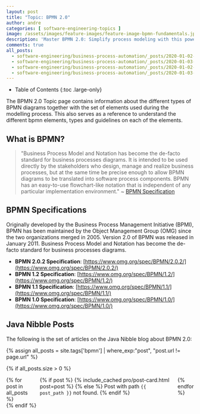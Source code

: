 ```yaml
---
layout: post
title: "Topic: BPMN 2.0"
author: andre
categories: [ software-engineering-topics ]
image: /assets/images/feature-images/feature-image-bpmn-fundamentals.jpg
description: 'Master BPMN 2.0: Simplify process modeling with this powerful standard for visualizing, analyzing, and optimizing business workflows effectively.'
comments: true
all_posts:  
  - software-engineering/business-process-automation/_posts/2020-01-02-bpmn-diagrams.md
  - software-engineering/business-process-automation/_posts/2020-01-03-bpmn-elements.md
  - software-engineering/business-process-automation/_posts/2020-01-02-bpmn-diagrams.md
  - software-engineering/business-process-automation/_posts/2020-01-03-bpmn-elements.md
---
```


- Table of Contents
{:toc .large-only}

The BPMN 2.0 Topic page contains information about the different types of BPMN diagrams together with the set of
elements used during the modelling process. This also serves as a reference to understand the different bpmn elements,
types and guidelines on each of the elements.

## What is BPMN?
> "Business Process Model and Notation has become the de-facto standard for business processes diagrams. It is intended
> to be used directly by the stakeholders who design, manage and realize business processes, but at the same time be
> precise enough to allow BPMN diagrams to be translated into software process components. BPMN has an easy-to-use
> flowchart-like notation that is independent of any particular implementation environment." ~ [BPMN Specification](https://www.omg.org/spec/BPMN/2.0.2/)

## BPMN  Specifications
Originally developed by the Business Process Management Initiative (BPMI), BPMN has been maintained by the Object Management Group (OMG) since the two organizations merged in 2005. Version 2.0 of BPMN was released in January 2011. Business Process Model and Notation has become the de-facto standard for business processes diagrams.

* **BPMN 2.0.2 Specification**: [https://www.omg.org/spec/BPMN/2.0.2/](https://www.omg.org/spec/BPMN/2.0.2/)
* **BPMN 1.2 Specification**: [https://www.omg.org/spec/BPMN/1.2/](https://www.omg.org/spec/BPMN/1.2/)
* **BPMN 1.1 Specification**: [https://www.omg.org/spec/BPMN/1.1/](https://www.omg.org/spec/BPMN/1.1/)
* **BPMN 1.0 Specification**: [https://www.omg.org/spec/BPMN/1.0/](https://www.omg.org/spec/BPMN/1.0/)

## Java Nibble Posts
The following is the set of articles on the Java Nibble blog about BPMN 2.0:



{% assign all_posts = site.tags['bpmn'] | where_exp:"post", "post.url != page.url" %}

{% if all_posts.size > 0 %}
<aside class="other-projects related mb0" role="complementary">
  <div class="columns">
    {% for post in all_posts %}
      <div class="column column-1-2">
        {% if post %}
          {% include_cached pro/post-card.html post=post %}
        {% else %}
          Post with path <code>{{ post_path }}</code> not found.
        {% endif %}
      </div>
    {% endfor %}
  </div>
</aside>
{% endif %}

